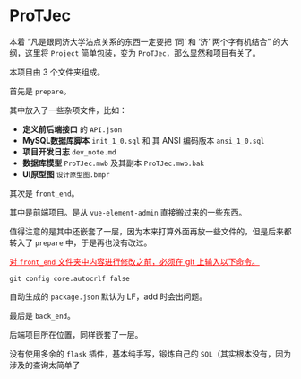 # ProTJec

本着 “凡是跟同济大学沾点关系的东西一定要把 ‘同’ 和 ‘济’ 两个字有机结合” 的大纲，这里将 `Project` 简单包装，变为 `ProTJec`，那么显然和项目有关了。



本项目由 3 个文件夹组成。

首先是 `prepare`。

其中放入了一些杂项文件，比如：

* **定义前后端接口** 的 `API.json`
* **MySQL数据库脚本** `init_1_0.sql` 和 其 ANSI 编码版本 `ansi_1_0.sql`
* **项目开发日志** `dev_note.md`
* **数据库模型** `ProTJec.mwb` 及其副本 `ProTJec.mwb.bak`
* **UI原型图** `设计原型图.bmpr`



其次是 `front_end`。

其中是前端项目。是从 `vue-element-admin` 直接搬过来的一些东西。

值得注意的是其中还嵌套了一层，因为本来打算外面再放一些文件的，但是后来都转入了 `prepare` 中，于是再也没有改过。



<span  style="color:red"><u>对 `front_end` 文件夹中内容进行修改之前，必须在 git 上输入以下命令。</u></span>

```git
git config core.autocrlf false
```

自动生成的 `package.json` 默认为 LF，add 时会出问题。





最后是 `back_end`。

后端项目所在位置，同样嵌套了一层。

没有使用多余的 `flask` 插件，基本纯手写，锻炼自己的 `SQL`（其实根本没有，因为涉及的查询太简单了

